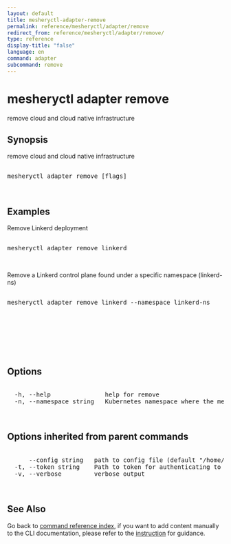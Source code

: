 ```yaml
---
layout: default
title: mesheryctl-adapter-remove
permalink: reference/mesheryctl/adapter/remove
redirect_from: reference/mesheryctl/adapter/remove/
type: reference
display-title: "false"
language: en
command: adapter
subcommand: remove
---
```


# mesheryctl adapter remove

remove cloud and cloud native infrastructure

## Synopsis

remove cloud and cloud native infrastructure

<pre class='codeblock-pre'>
<div class='codeblock'>
mesheryctl adapter remove [flags]

</div>
</pre>

## Examples

Remove Linkerd deployment

<pre class='codeblock-pre'>
<div class='codeblock'>
mesheryctl adapter remove linkerd

</div>
</pre>

Remove a Linkerd control plane found under a specific namespace (linkerd-ns)

<pre class='codeblock-pre'>
<div class='codeblock'>
mesheryctl adapter remove linkerd --namespace linkerd-ns

</div>
</pre>

<pre class='codeblock-pre'>
<div class='codeblock'>
		

</div>
</pre>

## Options

<pre class='codeblock-pre'>
<div class='codeblock'>
  -h, --help               help for remove
  -n, --namespace string   Kubernetes namespace where the mesh is deployed (default "default")

</div>
</pre>

## Options inherited from parent commands

<pre class='codeblock-pre'>
<div class='codeblock'>
      --config string   path to config file (default "/home/runner/.meshery/config.yaml")
  -t, --token string    Path to token for authenticating to Meshery API
  -v, --verbose         verbose output

</div>
</pre>

## See Also

Go back to [command reference index](/reference/mesheryctl/), if you want to add content manually to the CLI documentation, please refer to the [instruction](/project/contributing/contributing-cli#preserving-manually-added-documentation) for guidance.
